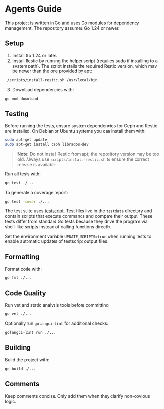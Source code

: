 # Agents Guide

This project is written in Go and uses Go modules for dependency management. The repository assumes Go 1.24 or newer.

## Setup

1. Install Go 1.24 or later.
2. Install Restic by running the helper script (requires sudo if installing to a system path). The script installs the required Restic version, which may be newer than the one provided by apt:

```sh
./scripts/install-restic.sh /usr/local/bin
```

3. Download dependencies with:

```sh
go mod download
```

## Testing

Before running the tests, ensure system dependencies for Ceph and Restic are
installed. On Debian or Ubuntu systems you can install them with:

```sh
sudo apt-get update
sudo apt-get install ceph librados-dev
```

> **Note:** Do not install Restic from apt; the repository version may be too old. Always use `scripts/install-restic.sh` to ensure the correct release is available.

Run all tests with:

```sh
go test ./...
```

To generate a coverage report:

```sh
go test -cover ./...
```

The test suite uses [testscript](https://pkg.go.dev/github.com/rogpeppe/go-internal/testscript). Test files live in the `testdata` directory and contain scripts that execute commands and compare their output. These tests differ from standard Go tests because they drive the program via shell-like scripts instead of calling functions directly.

Set the environment variable `UPDATE_SCRIPTS=true` when running tests to enable automatic updates of testscript output files.

## Formatting

Format code with:

```sh
go fmt ./...
```

## Code Quality

Run vet and static analysis tools before committing:

```sh
go vet ./...
```

Optionally run `golangci-lint` for additional checks:

```sh
golangci-lint run ./...
```

## Building

Build the project with:

```sh
go build ./...
```

## Comments

Keep comments concise. Only add them when they clarify non-obvious logic.

